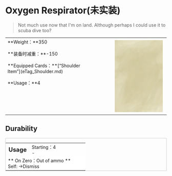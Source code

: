 # Oxygen Respirator(未实装)  
> Not much use now that I'm on land. Although perhaps I could use it to scuba dive too?  
  
<table class="table table-bordered" data-toggle="table"  data-show-header="false"><thead style="display:none"><tr ><th  style="width:50%;text-align:left;vertical-align:top;"  >title</th><th  style="width:50%;text-align:left;vertical-align:top;"  ></th></tr></thead><tr ><td  style="width:50%;text-align:left;vertical-align:top;"  >**Weight：**350<br><br>**装备时减重：**-150<br><br>**Equipped Cards：**[“Shoulder Item”](eTag_Shoulder.md)<br><br>**Usage：**4</td><td  style="width:50%;text-align:left;vertical-align:top;"  ><div style="float:right; margin:5px"><div class="gamecard" style="width:150px; height:225px;"><a href="Oxygen.md" style="color:black"><img class="bg" decoding="async" src="Sprite/BG_SandTop.png" href="a.md" style="max-width:150px;max-height:225px;"><img decoding="async" src="Sprite/Bubble.png" class="cardimageNoBack" style="transform: translate(-50%, 0%) scale(0.4398826979472141);"><span style="font-size: 25px;">Oxygen Respirator</span></a></div></div></td></tr></tbody></table>  
  
## Durability   
<div  style="border:1px solid #CCC;"><table style="margin-bottom:0px;"><tr><td style="width:30%;text-align:left; background-color:#FEFEFE;font-size:1.3em;font-weight:bold;">Usage</td><td style="font-size:1em;background-color:#FEFEFE">Starting：4<br>-</td></tr><tr style="background-color:#FFFFFF"><td colspan=2>** On Zero：Out of ammo **<br>Self: →Dismiss</td></tr></table></div>  


<script>document.title="Oxygen Respirator - Card Survival Wiki";</script>